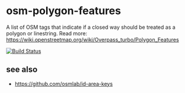 # osm-polygon-features
A list of OSM tags that indicate if a closed way should be treated as a polygon or linestring. Read more: https://wiki.openstreetmap.org/wiki/Overpass_turbo/Polygon_Features

[![Build Status](https://secure.travis-ci.org/tyrasd/osm-polygon-features.png)](https://travis-ci.org/tyrasd/osm-polygon-features)

see also
--------

* https://github.com/osmlab/id-area-keys
